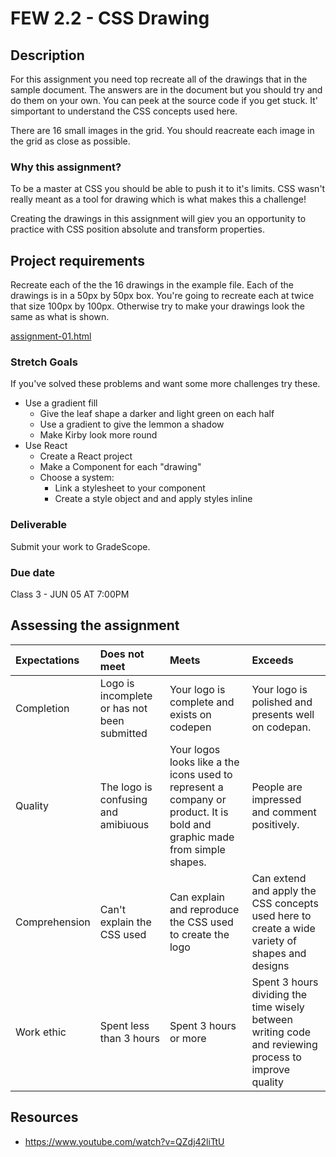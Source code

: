 # FEW 2.2 - CSS Drawing

## Description 

For this assignment you need top recreate all of the drawings that in the sample document. The answers are in the document but you should try and do them on your own. You can peek at the source code if you get stuck. It' simportant to understand the CSS concepts used here. 

There are 16 small images in the grid. You should reacreate each image in the grid as close as possible. 

### Why this assignment?

To be a master at CSS you should be able to push it to it's limits. CSS wasn't really meant as a tool for drawing which is what makes this a challenge!

Creating the drawings in this assignment will giev you an opportunity to practice with CSS position absolute and transform properties. 

## Project requirements

Recreate each of the the 16 drawings in the example file. Each of the drawings is in a 50px by 50px box. You're going to recreate each at twice that size 100px by 100px. Otherwise try to make your drawings look the same as what is shown. 

[assignment-01.html](assignment-01.html)

### Stretch Goals 

If you've solved these problems and want some more challenges try these. 

- Use a gradient fill
  - Give the leaf shape a darker and light green on each half
  - Use a gradient to give the lemmon a shadow
  - Make Kirby look more round
- Use React
  - Create a React project
  - Make a Component for each "drawing"
  - Choose a system: 
    - Link a stylesheet to your component
    - Create a style object and and apply styles inline

### Deliverable

Submit your work to GradeScope. 

### Due date

Class 3 - JUN 05 AT 7:00PM

## Assessing the assignment

| Expectations | Does not meet              | Meets                 | Exceeds                          |
|:-------------|:---------------------------|:----------------------|:---------------------------------|
| Completion   | Logo is incomplete or has not been submitted | Your logo is complete and exists on codepen | Your logo is polished and presents well on codepan. |
| Quality      | The logo is confusing and amibiuous | Your logos looks like a the icons used to represent a company or product. It is bold and graphic made from simple shapes. | People are impressed and comment positively. |
| Comprehension| Can't explain the CSS used | Can explain and reproduce the CSS used to create the logo | Can extend and apply the CSS concepts used here to create a wide variety of shapes and designs |
| Work ethic   | Spent less than 3 hours | Spent 3 hours or more | Spent 3 hours dividing the time wisely between writing code and reviewing process to improve quality |

## Resources 

- https://www.youtube.com/watch?v=QZdj42liTtU

